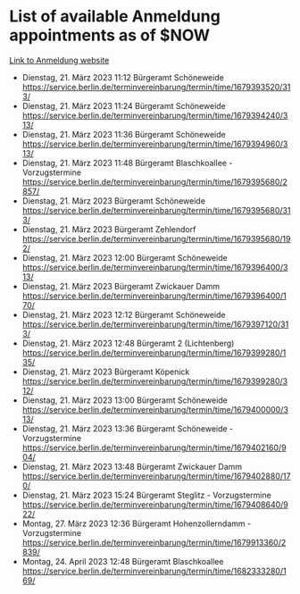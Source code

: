 # List of available Anmeldung appointments as of $NOW
[Link to Anmeldung website](https://service.berlin.de/terminvereinbarung/termin/tag.php?termin=1&anliegen[]=120686&dienstleisterlist=122210,122217,327316,122219,327312,122227,327314,122231,327346,122243,327348,122254,122252,329742,122260,329745,122262,329748,122271,327278,122273,327274,122277,327276,330436,122280,327294,122282,327290,122284,327292,122291,327270,122285,327266,122286,327264,122296,327268,150230,329760,122297,327286,122294,327284,122312,329763,122314,329775,122304,327330,122311,327334,122309,327332,317869,122281,327352,122279,329772,122283,122276,327324,122274,327326,122267,329766,122246,327318,122251,327320,122257,327322,122208,327298,122226,327300&herkunft=http%3A%2F%2Fservice.berlin.de%2Fdienstleistung%2F120686%2F)
- Dienstag, 21. März 2023 11:12 Bürgeramt Schöneweide https://service.berlin.de/terminvereinbarung/termin/time/1679393520/313/
- Dienstag, 21. März 2023 11:24 Bürgeramt Schöneweide https://service.berlin.de/terminvereinbarung/termin/time/1679394240/313/
- Dienstag, 21. März 2023 11:36 Bürgeramt Schöneweide https://service.berlin.de/terminvereinbarung/termin/time/1679394960/313/
- Dienstag, 21. März 2023 11:48 Bürgeramt Blaschkoallee - Vorzugstermine https://service.berlin.de/terminvereinbarung/termin/time/1679395680/2857/
- Dienstag, 21. März 2023  Bürgeramt Schöneweide https://service.berlin.de/terminvereinbarung/termin/time/1679395680/313/
- Dienstag, 21. März 2023  Bürgeramt Zehlendorf https://service.berlin.de/terminvereinbarung/termin/time/1679395680/192/
- Dienstag, 21. März 2023 12:00 Bürgeramt Schöneweide https://service.berlin.de/terminvereinbarung/termin/time/1679396400/313/
- Dienstag, 21. März 2023  Bürgeramt Zwickauer Damm https://service.berlin.de/terminvereinbarung/termin/time/1679396400/170/
- Dienstag, 21. März 2023 12:12 Bürgeramt Schöneweide https://service.berlin.de/terminvereinbarung/termin/time/1679397120/313/
- Dienstag, 21. März 2023 12:48 Bürgeramt 2 (Lichtenberg) https://service.berlin.de/terminvereinbarung/termin/time/1679399280/135/
- Dienstag, 21. März 2023  Bürgeramt Köpenick https://service.berlin.de/terminvereinbarung/termin/time/1679399280/312/
- Dienstag, 21. März 2023 13:00 Bürgeramt Schöneweide https://service.berlin.de/terminvereinbarung/termin/time/1679400000/313/
- Dienstag, 21. März 2023 13:36 Bürgeramt Schöneweide - Vorzugstermine https://service.berlin.de/terminvereinbarung/termin/time/1679402160/904/
- Dienstag, 21. März 2023 13:48 Bürgeramt Zwickauer Damm https://service.berlin.de/terminvereinbarung/termin/time/1679402880/170/
- Dienstag, 21. März 2023 15:24 Bürgeramt Steglitz - Vorzugstermine https://service.berlin.de/terminvereinbarung/termin/time/1679408640/922/
- Montag, 27. März 2023 12:36 Bürgeramt Hohenzollerndamm - Vorzugstermine https://service.berlin.de/terminvereinbarung/termin/time/1679913360/2839/
- Montag, 24. April 2023 12:48 Bürgeramt Blaschkoallee https://service.berlin.de/terminvereinbarung/termin/time/1682333280/169/
